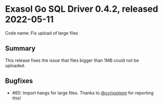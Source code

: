 # Exasol Go SQL Driver 0.4.2, released 2022-05-11

Code name: Fix upload of large files

## Summary

This release fixes the issue that files bigger than 1MB could not be uploaded.

## Bugfixes

* #65: Import hangs for large files. Thanks to [@cyrixsimon](https://github.com/cyrixsimon) for reporting this!
